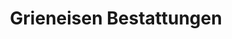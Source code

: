 ---
title: "Grieneisen Bestattungen"
url: /berlin/grieneisen-bestattungen-rosa-luxemburg-strasse/
shop: Bestattungen
---